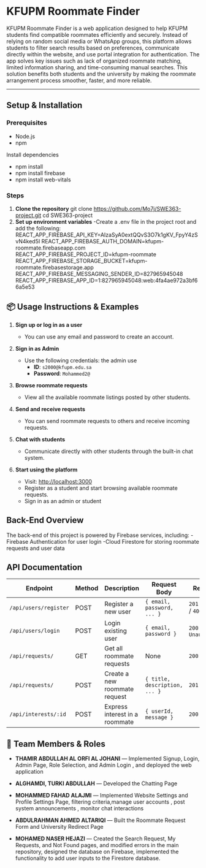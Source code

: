 #  KFUPM Roommate Finder

KFUPM Roommate Finder is a web application designed to help KFUPM students find compatible roommates efficiently and securely.
Instead of relying on random social media or WhatsApp groups, this platform allows students to filter search results based on preferences, communicate directly within the website, and use portal integration for authentication.
The app solves key issues such as lack of organized roommate matching, limited information sharing, and time-consuming manual searches.
This solution benefits both students and the university by making the roommate arrangement process smoother, faster, and more reliable.

---

## Setup & Installation

### Prerequisites
- Node.js 
- npm 

Install dependencies
- npm install
- npm install firebase 
- npm install web-vitals
 


### Steps

1. **Clone the repository**
   git clone https://github.com/Mo7j/SWE363-project.git
   cd SWE363-project
2. **Set up environment variables**
   -Create a .env file in the project root and add the following:
   REACT_APP_FIREBASE_API_KEY=AIzaSyA0extQQvS3O7k1gKV_FpyY4zSvN4ked5I
REACT_APP_FIREBASE_AUTH_DOMAIN=kfupm-roommate.firebaseapp.com
REACT_APP_FIREBASE_PROJECT_ID=kfupm-roommate
REACT_APP_FIREBASE_STORAGE_BUCKET=kfupm-roommate.firebasestorage.app
REACT_APP_FIREBASE_MESSAGING_SENDER_ID=827965945048
REACT_APP_FIREBASE_APP_ID=1:827965945048:web:4fa4ae972a3bf66a5e53

## 📦 Usage Instructions & Examples

1. **Sign up or log in as a user**
   - You can use any email and password to create an account.

2. **Sign in as Admin**
   - Use the following credentials: the admin use 
     - **ID**: `s2000@kfupm.edu.sa`
     - **Password**: `Mohammed2@`

3. **Browse roommate requests**
   - View all the available roommate listings posted by other students.

4. **Send and receive requests**
   - You can send roommate requests to others and receive incoming requests.

5. **Chat with students**
   - Communicate directly with other students through the built-in chat system.

6. **Start using the platform**
   - Visit: [http://localhost:3000](http://localhost:3000)
   - Register as a student and start browsing available roommate requests.
   - Sign in as an admin or student
## Back-End Overview
The back-end of this project is powered by Firebase services, including:
   -Firebase Authentication for user login 
   -Cloud Firestore for storing roommate requests and user data



## API Documentation
| Endpoint              | Method | Description                    | Request Body                  | Response                      |
| --------------------- | ------ | ------------------------------ | ----------------------------- | ----------------------------- |
| `/api/users/register` | POST   | Register a new user            | `{ email, password, ... }`    | `201 Created` / `400 Error`   |
| `/api/users/login`    | POST   | Login existing user            | `{ email, password }`         | `200 OK` / `401 Unauthorized` |
| `/api/requests/`      | GET    | Get all roommate requests      | None                          | `200 OK`                      |
| `/api/requests/`      | POST   | Create a new roommate request  | `{ title, description, ... }` | `201 Created`                 |
| `/api/interests/:id`  | POST   | Express interest in a roommate | `{ userId, message }`         | `200 OK`                      |


## 👥 Team Members & Roles

- **THAMIR ABDULLAH AL ORFI AL JOHANI** — Implemented Signup, Login, Admin Page, Role Selection, and Admin Login , and deployed the web application
- **ALGHAMDI, TURKI ABDULLAH** — Developed the Chatting Page
- **MOHAMMED FAHAD ALAJMI** — Implemented Website Settings and Profile Settings Page, filtering criteria,manage user accounts , post system announcements , monitor chat interactions


- **ABDULRAHMAN AHMED ALTARIQI** — Built the Roommate Request Form and University Redirect Page
- **MOHAMED NASER HEJAZI** — Created the Search Request, My Requests, and Not Found pages, and modified errors in the main repository, designed the database on Firebase, implemented the functionality to add user inputs to the Firestore database.

                                        


